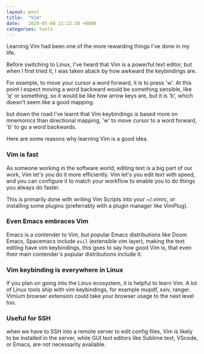 ```yaml
---
layout: post
title:  "Vim"
date:   2020-05-08 21:12:30 +0800
categories: tools
---
```


Learning Vim had been one of the more rewarding things I've done in my life.

Before switching to Linux, I've heard that Vim is a powerful text editor, but when I first tried it, I was taken aback by how awkward the keybindings are.

For example, to move your cursor a word forward, it is to press 'w'. At this point I expect moving a word backward would be something sensible, like 'q' or something, so it would be like how arrow keys are, but it is 'b', which doesn't seem like a good mapping.

but down the road I've learnt that Vim keybindings is based more on mnemonics than directional mapping, 'w' to move cursor to a word forward, 'b' to go a word backwards.

Here are some reasons why learning Vim is a good idea.

### Vim is fast
As someone working in the software world, editing text is a big part of our work, Vim let's you do it more efficiently.
Vim let's you edit text with speed, and you can configure it to match your workflow to enable you to do things you always do faster.

This is primarily done with writing Vim Scripts into your ~/.vimrc, or installing some plugins (preferrably with a plugin manager like VimPlug).

### Even Emacs embraces Vim
Emacs is a contender to Vim, but popular Emacs distributions like Doom Emacs, Spacemacs include `evil` (extensible vim layer), making the text editing have vim keybindings, this goes to say how good Vim is, that even their main contender's popular distributions include it.

### Vim keybinding is everywhere in Linux
If you plan on going into the Linux ecosystem, it is helpful to learn Vim. A lot of Linux tools ship with vim keybindings, for example mupdf, sxiv, ranger. Vimium browser extension could take your browser usage to the next level too.

### Useful for SSH
when we have to SSH into a remote server to edit config files, Vim is likely to be installed in the server, while GUI text editors like Sublime text, VScode, or Emacs, are not necessarily available.

